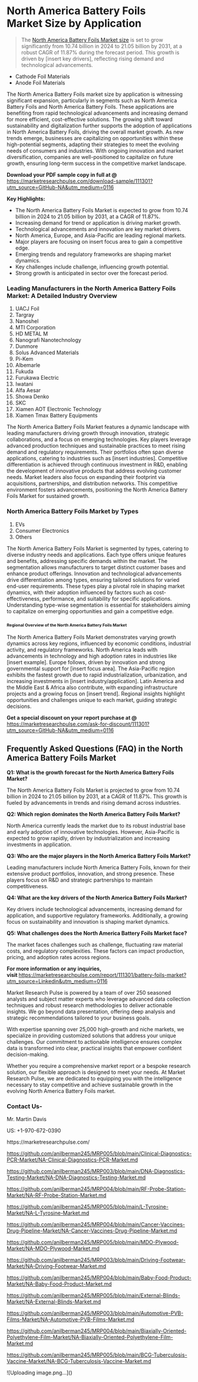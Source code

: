 <h1>North America Battery Foils Market&nbsp;Size by Application</h1><blockquote><p>The <a href="https://marketresearchpulse.com/download-sample/111301?utm_source=GitHub-NA&amp;utm_medium=0116">North America Battery Foils Market size</a> is set to grow significantly from 10.74 billion in 2024 to 21.05 billion by 2031, at a robust CAGR of 11.87% during the forecast period. This growth is driven by [insert key drivers], reflecting rising demand and technological advancements.</p></blockquote><ul><li>Cathode Foil Materials<li> Anode Foil Materials</li></ul><p>The North America Battery Foils market size by application is witnessing significant expansion, particularly in segments such as North America Battery Foils and North America Battery Foils. These applications are benefiting from rapid technological advancements and increasing demand for more efficient, cost-effective solutions. The growing shift toward sustainability and digitalization further supports the adoption of applications in North America Battery Foils, driving the overall market growth. As new trends emerge, businesses are capitalizing on opportunities within these high-potential segments, adapting their strategies to meet the evolving needs of consumers and industries. With ongoing innovation and market diversification, companies are well-positioned to capitalize on future growth, ensuring long-term success in the competitive market landscape.</p><p><strong>Download your PDF sample copy in full at @ </strong><a href="https://marketresearchpulse.com/download-sample/111301?utm_source=GitHub-NA&amp;utm_medium=0116">https://marketresearchpulse.com/download-sample/111301?utm_source=GitHub-NA&amp;utm_medium=0116</a></p><p><strong>Key Highlights: </strong></p><ul><li>The North America Battery Foils Market is expected to grow from 10.74 billion in 2024 to 21.05 billion by 2031, at a CAGR of 11.87%.</li><li>Increasing demand for trend or application is driving market growth.</li><li>Technological advancements and innovation are key market drivers.</li><li>North America, Europe, and Asia-Pacific are leading regional markets.</li><li>Major players are focusing on insert focus area to gain a competitive edge.</li><li>Emerging trends and regulatory frameworks are shaping market dynamics.</li><li>Key challenges include challenge, influencing growth potential.</li><li>Strong growth is anticipated in sector over the forecast period.</li></ul><h3>Leading Manufacturers in the North America Battery Foils Market: A Detailed Industry Overview</h3><ol><li>UACJ Foil</li><li>Targray</li><li>Nanoshel</li><li>MTI Corporation</li><li>HD METAL M</li><li>Nanografi Nanotechnology</li><li>Dunmore</li><li>Solus Advanced Materials</li><li>Pi-Kem</li><li>Albemarle</li><li>Fukuda</li><li>Furukawa Electric</li><li>Iwatani</li><li>Alfa Aesar</li><li>Showa Denko</li><li>SKC</li><li>Xiamen AOT Electronic Technology</li><li>Xiamen Tmax Battery Equipments</li></ol><div class="flex max-w-full flex-col flex-grow"><div class="min-h-8 text-message flex w-full flex-col items-end gap-2 whitespace-normal break-words [.text-message+&amp;]:mt-5" dir="auto" data-message-author-role="assistant" data-message-id="fd8432e4-4910-450d-b182-61b7bfb0a01f" data-message-model-slug="gpt-4o"><div class="flex w-full flex-col gap-1 empty:hidden first:pt-[3px]"><div class="markdown prose w-full break-words dark:prose-invert light"><p>The North America Battery Foils Market features a dynamic landscape with leading manufacturers driving growth through innovation, strategic collaborations, and a focus on emerging technologies. Key players leverage advanced production techniques and sustainable practices to meet rising demand and regulatory requirements. Their portfolios often span diverse applications, catering to industries such as [insert industries]. Competitive differentiation is achieved through continuous investment in R&amp;D, enabling the development of innovative products that address evolving customer needs. Market leaders also focus on expanding their footprint via acquisitions, partnerships, and distribution networks. This competitive environment fosters advancements, positioning the North America Battery Foils Market for sustained growth.</p></div></div></div></div><h3>North America Battery Foils Market by Types</h3><ol><li>EVs<li> Consumer Electronics<li> Others</li></ol><div class="flex max-w-full flex-col flex-grow"><div class="min-h-8 text-message flex w-full flex-col items-end gap-2 whitespace-normal break-words [.text-message+&amp;]:mt-5" dir="auto" data-message-author-role="assistant" data-message-id="084470be-0bb7-4664-bddf-5156b4f41249" data-message-model-slug="gpt-4o-mini"><div class="flex w-full flex-col gap-1 empty:hidden first:pt-[3px]"><div class="markdown prose w-full break-words dark:prose-invert light"><p>The North America Battery Foils Market is segmented by types, catering to diverse industry needs and applications. Each type offers unique features and benefits, addressing specific demands within the market. The segmentation allows manufacturers to target distinct customer bases and enhance product offerings. Innovation and technological advancements drive differentiation among types, ensuring tailored solutions for varied end-user requirements. These types play a pivotal role in shaping market dynamics, with their adoption influenced by factors such as cost-effectiveness, performance, and suitability for specific applications. Understanding type-wise segmentation is essential for stakeholders aiming to capitalize on emerging opportunities and gain a competitive edge.</p></div></div></div></div><h3><span style="font-size: 11px;">Regional Overview of the North America Battery Foils Market</span></h3><div class="flex max-w-full flex-col flex-grow"><div class="min-h-8 text-message flex w-full flex-col items-end gap-2 whitespace-normal break-words [.text-message+&amp;]:mt-5" dir="auto" data-message-author-role="assistant" data-message-id="e9038762-ce64-4e30-91c9-9bd413514231" data-message-model-slug="gpt-4o-mini"><div class="flex w-full flex-col gap-1 empty:hidden first:pt-[3px]"><div class="markdown prose w-full break-words dark:prose-invert light"><p>The North America Battery Foils Market demonstrates varying growth dynamics across key regions, influenced by economic conditions, industrial activity, and regulatory frameworks. North America leads with advancements in technology and high adoption rates in industries like [insert example]. Europe follows, driven by innovation and strong governmental support for [insert focus area]. The Asia-Pacific region exhibits the fastest growth due to rapid industrialization, urbanization, and increasing investments in [insert industry/application]. Latin America and the Middle East &amp; Africa also contribute, with expanding infrastructure projects and a growing focus on [insert trend]. Regional insights highlight opportunities and challenges unique to each market, guiding strategic decisions.</p></div></div></div></div><p><strong>Get a special discount on your report purchase at @ </strong><a href="https://marketresearchpulse.com/ask-for-discount/111301?utm_source=GitHub-NA&amp;utm_medium=0116">https://marketresearchpulse.com/ask-for-discount/111301?utm_source=GitHub-NA&amp;utm_medium=0116</a></p><h2>Frequently Asked Questions (FAQ) in the North America Battery Foils Market</h2><p><strong>Q1: What is the growth forecast for the North America Battery Foils Market?</strong></p><p>The North America Battery Foils Market is projected to grow from 10.74 billion in 2024 to 21.05 billion by 2031, at a CAGR of 11.87%. This growth is fueled by advancements in trends and rising demand across industries.</p><p><strong>Q2: Which region dominates the North America Battery Foils Market?</strong></p><p>North America currently leads the market due to its robust industrial base and early adoption of innovative technologies. However, Asia-Pacific is expected to grow rapidly, driven by industrialization and increasing investments in application.</p><p><strong>Q3: Who are the major players in the North America Battery Foils Market?</strong></p><p>Leading manufacturers include North America Battery Foils, known for their extensive product portfolios, innovation, and strong presence. These players focus on R&amp;D and strategic partnerships to maintain competitiveness.</p><p><strong>Q4: What are the key drivers of the North America Battery Foils Market?</strong></p><p>Key drivers include technological advancements, increasing demand for application, and supportive regulatory frameworks. Additionally, a growing focus on sustainability and innovation is shaping market dynamics.</p><p><strong>Q5: What challenges does the North America Battery Foils Market face?</strong></p><p>The market faces challenges such as challenge, fluctuating raw material costs, and regulatory complexities. These factors can impact production, pricing, and adoption rates across regions.</p><p><strong>For more information or any inquiries, visit&nbsp;</strong><a href="https://marketresearchpulse.com/report/111301/battery-foils-market?utm_source=Linkedin&utm_medium=0116">https://marketresearchpulse.com/report/111301/battery-foils-market?utm_source=Linkedin&utm_medium=0116</a></p><p>Market Research Pulse is powered by a team of over 250 seasoned analysts and subject matter experts who leverage advanced data collection techniques and robust research methodologies to deliver actionable insights. We go beyond data presentation, offering deep analysis and strategic recommendations tailored to your business goals.</p><p>With expertise spanning over 25,000 high-growth and niche markets, we specialize in providing customized solutions that address your unique challenges. Our commitment to actionable intelligence ensures complex data is transformed into clear, practical insights that empower confident decision-making.</p><p>Whether you require a comprehensive market report or a bespoke research solution, our flexible approach is designed to meet your needs. At Market Research Pulse, we are dedicated to equipping you with the intelligence necessary to stay competitive and achieve sustainable growth in the evolving North America Battery Foils market.</p><h3><strong>Contact Us-</strong></h3><p>Mr. Martin Davis</p><p>US: +1-970-672-0390</p><p>https://marketresearchpulse.com/</p><p><a href="https://github.com/anilberman245/MRP005/blob/main/Clinical-Diagnostics-PCR-Market/NA-Clinical-Diagnostics-PCR-Market.md">https://github.com/anilberman245/MRP005/blob/main/Clinical-Diagnostics-PCR-Market/NA-Clinical-Diagnostics-PCR-Market.md</a></p><p><a href="https://github.com/anilberman245/MRP003/blob/main/DNA-Diagnostics-Testing-Market/NA-DNA-Diagnostics-Testing-Market.md">https://github.com/anilberman245/MRP003/blob/main/DNA-Diagnostics-Testing-Market/NA-DNA-Diagnostics-Testing-Market.md</a></p><p><a href="https://github.com/anilberman245/MRP004/blob/main/RF-Probe-Station-Market/NA-RF-Probe-Station-Market.md">https://github.com/anilberman245/MRP004/blob/main/RF-Probe-Station-Market/NA-RF-Probe-Station-Market.md</a></p><p><a href="https://github.com/anilberman245/MRP005/blob/main/L-Tyrosine-Market/NA-L-Tyrosine-Market.md">https://github.com/anilberman245/MRP005/blob/main/L-Tyrosine-Market/NA-L-Tyrosine-Market.md</a></p><p><a href="https://github.com/anilberman245/MRP004/blob/main/Cancer-Vaccines-Drug-Pipeline-Market/NA-Cancer-Vaccines-Drug-Pipeline-Market.md">https://github.com/anilberman245/MRP004/blob/main/Cancer-Vaccines-Drug-Pipeline-Market/NA-Cancer-Vaccines-Drug-Pipeline-Market.md</a></p><p><a href="https://github.com/anilberman245/MRP005/blob/main/MDO-Plywood-Market/NA-MDO-Plywood-Market.md">https://github.com/anilberman245/MRP005/blob/main/MDO-Plywood-Market/NA-MDO-Plywood-Market.md</a></p><p><a href="https://github.com/anilberman245/MRP003/blob/main/Driving-Footwear-Market/NA-Driving-Footwear-Market.md">https://github.com/anilberman245/MRP003/blob/main/Driving-Footwear-Market/NA-Driving-Footwear-Market.md</a></p><p><a href="https://github.com/anilberman245/MRP004/blob/main/Baby-Food-Product-Market/NA-Baby-Food-Product-Market.md">https://github.com/anilberman245/MRP004/blob/main/Baby-Food-Product-Market/NA-Baby-Food-Product-Market.md</a></p><p><a href="https://github.com/anilberman245/MRP005/blob/main/External-Blinds-Market/NA-External-Blinds-Market.md">https://github.com/anilberman245/MRP005/blob/main/External-Blinds-Market/NA-External-Blinds-Market.md</a></p><p><a href="https://github.com/anilberman245/MRP003/blob/main/Automotive-PVB-Films-Market/NA-Automotive-PVB-Films-Market.md">https://github.com/anilberman245/MRP003/blob/main/Automotive-PVB-Films-Market/NA-Automotive-PVB-Films-Market.md</a></p><p><a href="https://github.com/anilberman245/MRP004/blob/main/Biaxially-Oriented-Polyethylene-Film-Market/NA-Biaxially-Oriented-Polyethylene-Film-Market.md">https://github.com/anilberman245/MRP004/blob/main/Biaxially-Oriented-Polyethylene-Film-Market/NA-Biaxially-Oriented-Polyethylene-Film-Market.md</a></p><p><a href="https://github.com/anilberman245/MRP005/blob/main/BCG-Tuberculosis-Vaccine-Market/NA-BCG-Tuberculosis-Vaccine-Market.md">https://github.com/anilberman245/MRP005/blob/main/BCG-Tuberculosis-Vaccine-Market/NA-BCG-Tuberculosis-Vaccine-Market.md</a></p>
![Uploading image.png…]()
